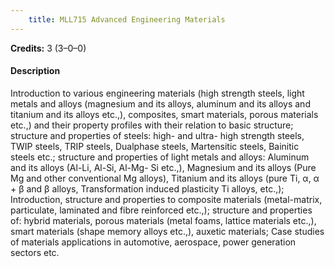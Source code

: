 ```yaml
---
    title: MLL715 Advanced Engineering Materials
---
```

**Credits:** 3 (3–0–0)



#### Description 
Introduction to various engineering materials (high strength steels, light metals and alloys (magnesium and its alloys, aluminum and its alloys and titanium and its alloys etc.,), composites, smart materials, porous materials etc.,) and their property profiles with their relation to basic structure; structure and properties of steels: high- and ultra- high strength steels, TWIP steels, TRIP steels, Dualphase steels, Martensitic steels, Bainitic steels etc.; structure and properties of light metals and alloys: Aluminum and its alloys (Al-Li, Al-Si, Al-Mg- Si etc.,), Magnesium and its alloys (Pure Mg and other conventional Mg alloys), Titanium and its alloys (pure Ti, α, α + β and β alloys, Transformation induced plasticity Ti alloys, etc.,); Introduction, structure and properties to composite materials (metal-matrix, particulate, laminated and fibre reinforced etc.,); structure and properties of: hybrid materials, porous materials (metal foams, lattice materials etc.,), smart materials (shape memory alloys etc.,), auxetic materials; Case studies of materials applications in automotive, aerospace, power generation sectors etc.